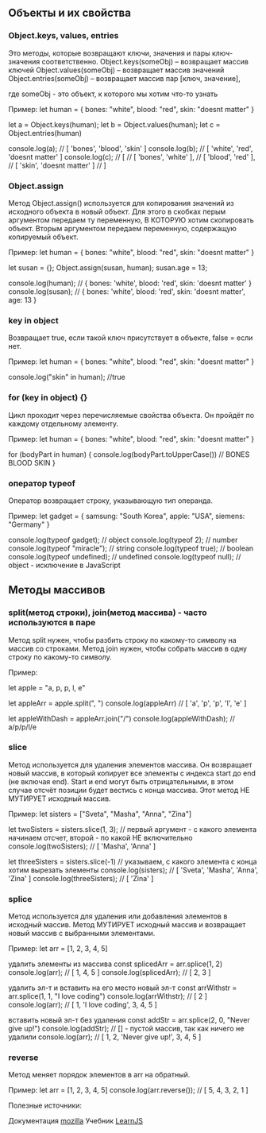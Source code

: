 ## Объекты и их свойства

### Object.keys, values, entries
Это методы, которые возвращают ключи, значения и пары ключ-значения соответственно.
Object.keys(someObj) – возвращает массив ключей
Object.values(someObj) – возвращает массив значений
Object.entries(someObj) – возвращает массив пар [ключ, значение], 

где someObj - это объект, к которого мы хотим что-то узнать

Пример:
let human = {
    bones: "white",
    blood: "red",
    skin: "doesnt matter"
}

let a = Object.keys(human);
let b = Object.values(human);
let c = Object.entries(human)

console.log(a); // [ 'bones', 'blood', 'skin' ]
console.log(b); // [ 'white', 'red', 'doesnt matter' ]
console.log(c); // [
                //    [ 'bones', 'white' ],
                //    [ 'blood', 'red' ],
                //    [ 'skin', 'doesnt matter' ]
                //  ] 

### Object.assign 
Метод Object.assign() используется для копирования значений из исходного объекта в новый объект.
Для этого в скобках перым аргументом передаем ту переменную, В КОТОРУЮ хотим скопировать объект.
Вторым аргументом передаем переменную, содержащую копируемый объект.

Пример:
let human = {
    bones: "white",
    blood: "red",
    skin: "doesnt matter"
}

let susan = {};
Object.assign(susan, human);
susan.age = 13;

console.log(human); // { bones: 'white', blood: 'red', skin: 'doesnt matter' }
console.log(susan); // { bones: 'white', blood: 'red', skin: 'doesnt matter', age: 13 }

### key in object
Возвращает true, если такой ключ присутствует в объекте, false = если нет.

Пример:
let human = {
bones: "white",
blood: "red",
skin: "doesnt matter"
}

console.log("skin" in human); //true

###  for (key in object) {}
Цикл проходит через перечисляемые свойства объекта. Он пройдёт по каждому отдельному элементу.

Пример:
let human = {
    bones: "white",
    blood: "red",
    skin: "doesnt matter"
}

for (bodyPart in human) {
    console.log(bodyPart.toUpperCase())   // BONES BLOOD SKIN
}

### оператор typeof
Оператор возвращает строку, указывающую тип операнда.

Пример: 
let gadget = {
    samsung: "South Korea",
    apple: "USA",
    siemens: "Germany"
}

console.log(typeof gadget); // object
console.log(typeof 2); // number
console.log(typeof "miracle"); // string
console.log(typeof true); // boolean
console.log(typeof undefined); // undefined
console.log(typeof null); // object - исключение в JavaScript


## Методы массивов

### split(метод строки), join(метод массива) - часто используются в паре
Метод split нужен, чтобы разбить строку по какому-то символу на массив со строками.
Метод join нужен, чтобы собрать массив в одну строку по какому-то символу.

Пример:

let apple = "a, p, p, l, e"

let appleArr = apple.split(", ")
console.log(appleArr) // [ 'a', 'p', 'p', 'l', 'e' ]

let appleWithDash = appleArr.join("/")
console.log(appleWithDash); // a/p/p/l/e

### slice
Метод используется для удаления элементов массива.
Он возвращает новый массив, в который копирует все элементы с индекса start до end (не включая end). 
Start и end могут быть отрицательными, в этом случае отсчёт позиции будет вестись с конца массива. 
Этот метод НЕ МУТИРУЕТ исходный массив.

Пример:
let sisters = ["Sveta", "Masha", "Anna", "Zina"]

let twoSisters = sisters.slice(1, 3); // первый аргумент - с какого элемента начинаем отсчет, второй - по какой НЕ включительно
console.log(twoSisters); // [ 'Masha', 'Anna' ]

let threeSisters = sisters.slice(-1)  // указываем, с какого элемента с конца хотим вырезать элементы
console.log(sisters); // [ 'Sveta', 'Masha', 'Anna', 'Zina' ]
console.log(threeSisters); // [ 'Zina' ]

### splice
Метод используется для удаления или добавления элементов в исходный массив. 
Метод МУТИРУЕТ исходный массив и возвращает новый массив с выбранными элементами.

Пример:
let arr = [1, 2, 3, 4, 5]

удалить элементы из массива
const splicedArr = arr.splice(1, 2)
console.log(arr); // [ 1, 4, 5 ]
console.log(splicedArr); // [ 2, 3 ]

удалить эл-т и вставить на его место новый эл-т
const arrWithstr = arr.splice(1, 1, "I love coding")
console.log(arrWithstr); // [ 2 ]
console.log(arr); // [ 1, 'I love coding', 3, 4, 5 ]

вставить новый эл-т без удаления
const addStr = arr.splice(2, 0, "Never give up!")
console.log(addStr); // [] - пустой массив, так как ничего не удалили
console.log(arr); // [ 1, 2, 'Never give up!', 3, 4, 5 ]

### reverse
Метод меняет порядок элементов в arr на обратный.

Пример: 
let arr = [1, 2, 3, 4, 5]
console.log(arr.reverse()); // [ 5, 4, 3, 2, 1 ]

Полезные источники:

Документация [mozilla](https://developer.mozilla.org/ru/docs/Web/JavaScript/Guide)
Учебник [LearnJS](https://learn.javascript.ru/)
